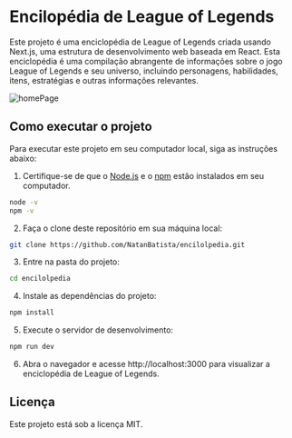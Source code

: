 # Encilopédia de League of Legends

Este projeto é uma enciclopédia de League of Legends criada usando Next.js, uma estrutura de desenvolvimento web baseada em React. Esta enciclopédia é uma compilação abrangente de informações sobre o jogo League of Legends e seu universo, incluindo personagens, habilidades, itens, estratégias e outras informações relevantes.

![homePage](https://user-images.githubusercontent.com/71360760/226118669-51d863d4-da91-4791-80fa-689b53edebb8.gif)

## Como executar o projeto

Para executar este projeto em seu computador local, siga as instruções abaixo:

1. Certifique-se de que o [Node.js](https://nodejs.org/) e o [npm](https://www.npmjs.com/) estão instalados em seu computador.
```bash
node -v
npm -v
```

2. Faça o clone deste repositório em sua máquina local:
```bash
git clone https://github.com/NatanBatista/encilolpedia.git
```

3. Entre na pasta do projeto:
```bash
cd encilolpedia
```

4. Instale as dependências do projeto: 
```bash
npm install
```
5. Execute o servidor de desenvolvimento:
```bash
npm run dev
```

6. Abra o navegador e acesse http://localhost:3000 para visualizar a enciclopédia de League of Legends.

## Licença

Este projeto está sob a licença MIT.
